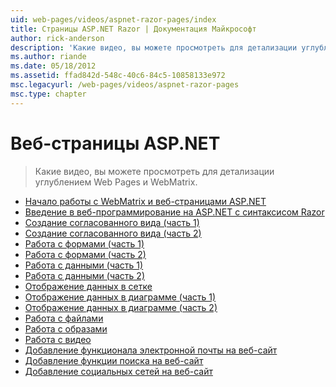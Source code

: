 ```yaml
---
uid: web-pages/videos/aspnet-razor-pages/index
title: Страницы ASP.NET Razor | Документация Майкрософт
author: rick-anderson
description: 'Какие видео, вы можете просмотреть для детализации углублением Web Pages и WebMatrix.'
ms.author: riande
ms.date: 05/18/2012
ms.assetid: ffad842d-548c-40c6-84c5-10858133e972
msc.legacyurl: /web-pages/videos/aspnet-razor-pages
msc.type: chapter
---
```

<a name="aspnet-web-pages"></a>Веб-страницы ASP.NET
=================
> Какие видео, вы можете просмотреть для детализации углублением Web Pages и WebMatrix.


- [Начало работы с WebMatrix и веб-страницами ASP.NET](getting-started-with-webmatrix-and-aspnet-web-pages.md)
- [Введение в веб-программирование на ASP.NET с синтаксисом Razor](introduction-to-aspnet-web-programming-using-the-razor-syntax.md)
- [Создание согласованного вида (часть 1)](creating-a-consistent-look-part-1.md)
- [Создание согласованного вида (часть 2)](creating-a-consistent-look-part-2.md)
- [Работа с формами (часть 1)](working-with-forms-part-1.md)
- [Работа с формами (часть 2)](working-with-forms-part-2.md)
- [Работа с данными (часть 1)](working-with-data-part-1.md)
- [Работа с данными (часть 2)](working-with-data-part-2.md)
- [Отображение данных в сетке](displaying-data-in-a-grid.md)
- [Отображение данных в диаграмме (часть 1)](displaying-data-in-a-chart-part-1.md)
- [Отображение данных в диаграмме (часть 2)](displaying-data-in-a-chart-part-2.md)
- [Работа с файлами](working-with-files.md)
- [Работа с образами](working-with-images.md)
- [Работа с видео](working-with-video.md)
- [Добавление функционала электронной почты на веб-сайт](adding-email-to-your-web-site.md)
- [Добавление функции поиска на веб-сайт](adding-search-to-your-web-site.md)
- [Добавление социальных сетей на веб-сайт](adding-social-networking-to-your-website.md)
